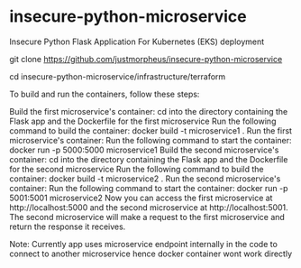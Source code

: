 # insecure-python-microservice
Insecure Python Flask Application For Kubernetes (EKS) deployment


git clone https://github.com/justmorpheus/insecure-python-microservice

cd insecure-python-microservice/infrastructure/terraform


To build and run the containers, follow these steps:

Build the first microservice's container:
cd into the directory containing the Flask app and the Dockerfile for the first microservice
Run the following command to build the container: docker build -t microservice1 .
Run the first microservice's container:
Run the following command to start the container: docker run -p 5000:5000 microservice1
Build the second microservice's container:
cd into the directory containing the Flask app and the Dockerfile for the second microservice
Run the following command to build the container: docker build -t microservice2 .
Run the second microservice's container:
Run the following command to start the container: docker run -p 5001:5001 microservice2
Now you can access the first microservice at http://localhost:5000 and the second microservice at http://localhost:5001. The second microservice will make a request to the first microservice and return the response it receives.

Note: Currently app uses microservice endpoint internally in the code to connect to another microservice hence docker container wont work directly
